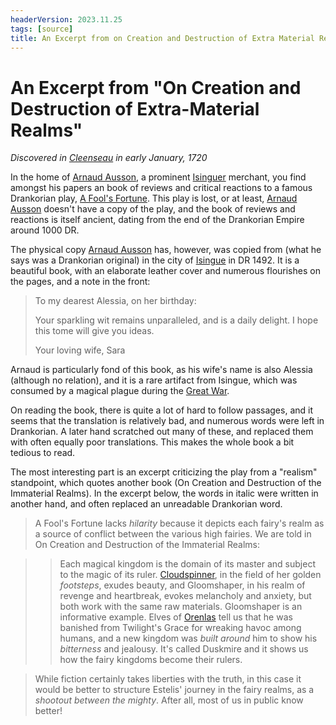 ```yaml
---
headerVersion: 2023.11.25
tags: [source]
title: An Excerpt from on Creation and Destruction of Extra Material Realms
---
```

# An Excerpt from "On Creation and Destruction of Extra-Material Realms"
_Discovered in [Cleenseau](<../../../gazetteer/greater-sembara/sembara/barony-of-aveil/cleenseau-region/cleenseau/cleenseau.md>) in early January, 1720_

In the home of [Arnaud Ausson](<../../../people/sembarans/arnaud-ausson.md>), a prominent [Isinguer](<../../../gazetteer/istaros-watershed/isingue.md>) merchant, you find amongst his papers an book of reviews and critical reactions to a famous Drankorian play, [A Fool's Fortune](<../../../things/books/a-fool-s-fortune.md>). This play is lost, or at least, [Arnaud Ausson](<../../../people/sembarans/arnaud-ausson.md>) doesn't have a copy of the play, and the book of reviews and reactions is itself ancient, dating from the end of the Drankorian Empire around 1000 DR.

The physical copy [Arnaud Ausson](<../../../people/sembarans/arnaud-ausson.md>) has, however, was copied from (what he says was a Drankorian original) in the city of [Isingue](<../../../gazetteer/istaros-watershed/isingue.md>) in DR 1492. It is a beautiful book, with an elaborate leather cover and numerous flourishes on the pages, and a note in the front:

> To my dearest Alessia, on her birthday:
> 
> Your sparkling wit remains unparalleled, and is a daily delight. I hope this tome will give you ideas.
> 
> Your loving wife,
> Sara

Arnaud is particularly fond of this book, as his wife's name is also Alessia (although no relation), and it is a rare artifact from Isingue, which was consumed by a magical plague during the [Great War](<../../../events/1500s/great-war.md>). 

On reading the book, there is quite a lot of hard to follow passages, and it seems that the translation is relatively bad, and numerous words were left in Drankorian. A later hand scratched out many of these, and replaced them with often equally poor translations. This makes the whole book a bit tedious to read.

The most interesting part is an excerpt criticizing the play from a "realism" standpoint, which quotes another book (On Creation and Destruction of the Immaterial Realms). In the excerpt below, the words in italic were written in another hand, and often replaced an unreadable Drankorian word. 

> A Fool's Fortune lacks *hilarity* because it depicts each fairy's realm as a source of conflict between the various high fairies. We are told in On Creation and Destruction of the Immaterial Realms:

>>  Each magical kingdom is the domain of its master and subject to the magic of its ruler. [Cloudspinner](<../../../people/extraplanar-powers/cloudspinner.md>), in the field of her golden *footsteps*, exudes beauty, and Gloomshaper, in his realm of revenge and heartbreak, evokes melancholy and anxiety, but both work with the same raw materials. Gloomshaper is an informative example. Elves of [Orenlas](<../../../gazetteer/istaros-watershed/orenlas/orenlas.md>) tell us that he was banished from Twilight's Grace for wreaking havoc among humans, and a new kingdom was *built around* him to show his *bitterness* and jealousy. It's called Duskmire and it shows us how the fairy kingdoms become their rulers.

> While fiction certainly takes liberties with the truth, in this case it would be better to structure Estelis' journey in the fairy realms, as a *shootout between the mighty*. After all, most of us in public know better!

